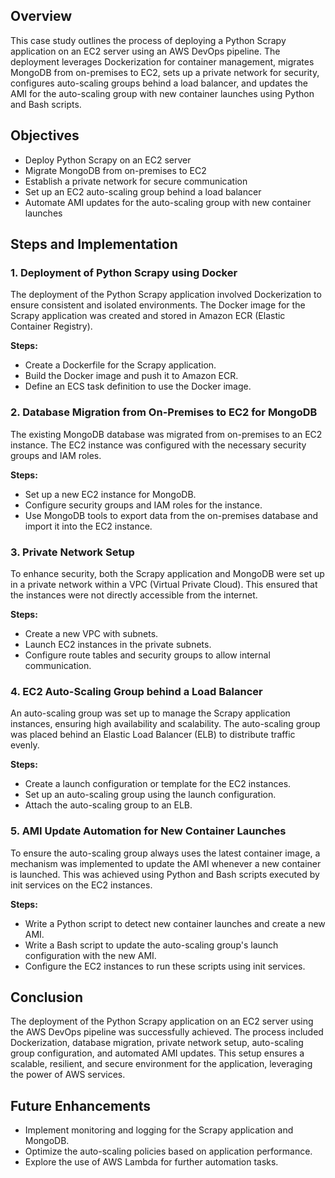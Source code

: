 
## Overview

This case study outlines the process of deploying a Python Scrapy application on an EC2 server using an AWS DevOps pipeline. The deployment leverages Dockerization for container management, migrates MongoDB from on-premises to EC2, sets up a private network for security, configures auto-scaling groups behind a load balancer, and updates the AMI for the auto-scaling group with new container launches using Python and Bash scripts.

## Objectives

- Deploy Python Scrapy on an EC2 server
- Migrate MongoDB from on-premises to EC2
- Establish a private network for secure communication
- Set up an EC2 auto-scaling group behind a load balancer
- Automate AMI updates for the auto-scaling group with new container launches

## Steps and Implementation

### 1. Deployment of Python Scrapy using Docker

The deployment of the Python Scrapy application involved Dockerization to ensure consistent and isolated environments. The Docker image for the Scrapy application was created and stored in Amazon ECR (Elastic Container Registry).

**Steps:**
- Create a Dockerfile for the Scrapy application.
- Build the Docker image and push it to Amazon ECR.
- Define an ECS task definition to use the Docker image.

### 2. Database Migration from On-Premises to EC2 for MongoDB

The existing MongoDB database was migrated from on-premises to an EC2 instance. The EC2 instance was configured with the necessary security groups and IAM roles.

**Steps:**
- Set up a new EC2 instance for MongoDB.
- Configure security groups and IAM roles for the instance.
- Use MongoDB tools to export data from the on-premises database and import it into the EC2 instance.

### 3. Private Network Setup

To enhance security, both the Scrapy application and MongoDB were set up in a private network within a VPC (Virtual Private Cloud). This ensured that the instances were not directly accessible from the internet.

**Steps:**
- Create a new VPC with subnets.
- Launch EC2 instances in the private subnets.
- Configure route tables and security groups to allow internal communication.

### 4. EC2 Auto-Scaling Group behind a Load Balancer

An auto-scaling group was set up to manage the Scrapy application instances, ensuring high availability and scalability. The auto-scaling group was placed behind an Elastic Load Balancer (ELB) to distribute traffic evenly.

**Steps:**
- Create a launch configuration or template for the EC2 instances.
- Set up an auto-scaling group using the launch configuration.
- Attach the auto-scaling group to an ELB.

### 5. AMI Update Automation for New Container Launches

To ensure the auto-scaling group always uses the latest container image, a mechanism was implemented to update the AMI whenever a new container is launched. This was achieved using Python and Bash scripts executed by init services on the EC2 instances.

**Steps:**
- Write a Python script to detect new container launches and create a new AMI.
- Write a Bash script to update the auto-scaling group's launch configuration with the new AMI.
- Configure the EC2 instances to run these scripts using init services.

## Conclusion

The deployment of the Python Scrapy application on an EC2 server using the AWS DevOps pipeline was successfully achieved. The process included Dockerization, database migration, private network setup, auto-scaling group configuration, and automated AMI updates. This setup ensures a scalable, resilient, and secure environment for the application, leveraging the power of AWS services.

## Future Enhancements

- Implement monitoring and logging for the Scrapy application and MongoDB.
- Optimize the auto-scaling policies based on application performance.
- Explore the use of AWS Lambda for further automation tasks.


